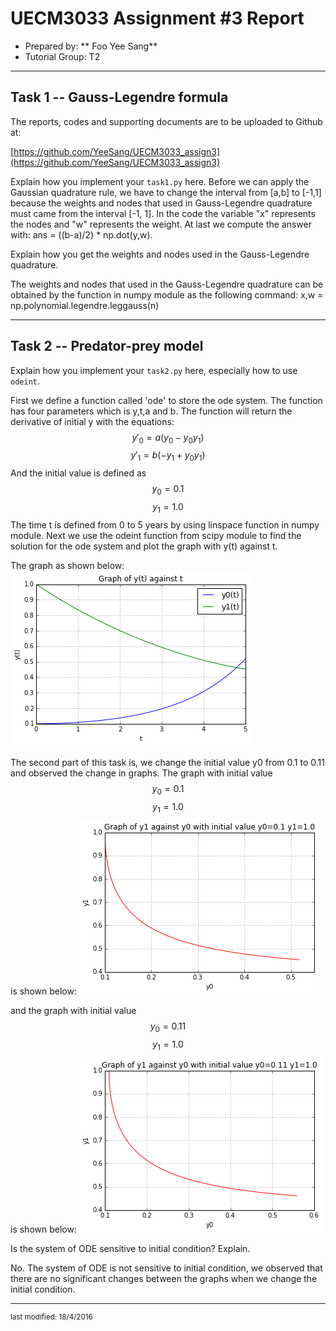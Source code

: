 UECM3033 Assignment #3 Report
========================================================

- Prepared by: ** Foo Yee Sang**
- Tutorial Group: T2

--------------------------------------------------------

## Task 1 --  Gauss-Legendre formula

The reports, codes and supporting documents are to be uploaded to Github at: 

[https://github.com/YeeSang/UECM3033_assign3](https://github.com/YeeSang/UECM3033_assign3)


Explain how you implement your `task1.py` here.
Before we can apply the Gaussian quadrature rule, we have to change the interval from [a,b] to [-1,1] because the weights and nodes that used in Gauss-Legendre quadrature must came from the interval [-1, 1]. In the code the variable "x" represents the nodes and "w" represents the weight.
At last we compute the answer with:    ans = ((b-a)/2) * np.dot(y,w).

Explain how you get the weights and nodes used in the Gauss-Legendre quadrature.

The weights and nodes that used in the Gauss-Legendre quadrature can be obtained by the function in numpy module as the following command:
x,w = np.polynomial.legendre.leggauss(n)

---------------------------------------------------------

## Task 2 -- Predator-prey model

Explain how you implement your `task2.py` here, especially how to use `odeint`.

First we define a function called 'ode' to store the ode system. The function has four parameters which is y,t,a and b. The function will return the derivative of initial y with the equations: 
$$ y'_0 = a(y_0 - y_0 y_1)$$ $$ y'_1 = b(-y_1 + y_0 y_1)$$
And the initial value is defined as
$$ y_0 = 0.1 $$ $$y_1 = 1.0$$
The time t is defined from 0 to 5 years by using linspace function in numpy module.
Next we use the odeint function from scipy module to find the solution for the ode system and plot the graph with y(t) against t.

The graph as shown below:
![graph_y_against_t.png](graph_y_against_t.png) 


The second part of this task is, we change the initial value y0 from 0.1 to 0.11 and observed the change in graphs.
The graph with initial value
$$y_0 = 0.1$$ $$y_1 = 1.0$$ is shown below:
![graph_y0_against_y1_1.png](graph_y0_against_y1_1.png) 

and the graph with initial value
$$y_0 = 0.11$$ $$y_1 = 1.0$$ is shown below:
![graph_y0_against_y1_2.png](graph_y0_against_y1_2.png) 

Is the system of ODE sensitive to initial condition? Explain.

No. The system of ODE is not sensitive to initial condition, we observed that there are no significant changes between the graphs when we change the initial condition.

-----------------------------------

<sup>last modified: 18/4/2016</sup>
